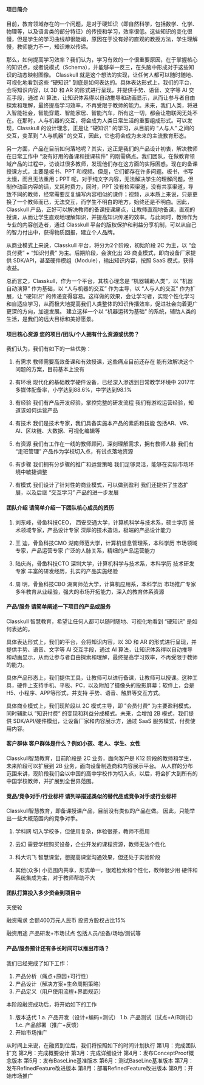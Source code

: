 


#### 项目简介


目前，教育领域存在的一个问题，是对于硬知识（即自然科学，包括数学、化学、物理等，以及语言类的部分特征）的传授和学习，效率很低。这些知识的变化很慢，但是学生的学习曲线却很陡峭，原因在于没有好的直观的教授方法，学生理解慢，教师能力不一，知识难以传递。 

那么，如何提高学习效率？我们认为，学习有效的一个很重要原因，在于掌握核心的知识点，或者说模式（Schema），并能够举一反三，在头脑中形成对于这些知识的动态映射图像。 Classkull 就是这个想法的实现，让任何人都可以随时随地、可视化地看到这些 “硬知识” 到底是如何表达的。具体表达形式上，我们的平台，会将知识内容，以 3D 和 AR 的形式进行呈现，并提供手势、语音、文字等 AI 交互手段，通过 AI 算法，让知识体系得以自动推导和动画显示，从而让参与者自由探索和理解，最终提高学习效率，不再受限于教师的能力。未来，我们人类，将进入智能社会，智能穿戴、智能家居、智能汽车，所有这一切，都会让物联网无处不在。在那时，人与机器的交互，将会成为人类日常生活的重要组成形式。可以发现，Classkull 的设计理念，正是让 “硬知识” 的学习，从目前的 “人与人” 之间的交互，变革到 “人与机器” 的交互，因此，它也将会成为未来的主流教育形态。

另一方面，产品在目前如何落地呢？其实，这正是我们的产品设计初衷，解决教师在日常工作中 “没有好用的备课和授课软件” 的刚需痛点。我们团队，在做教育领域产品的过程中，访谈过很多教师，发现他们存在这方面的实际困惑。现在的备课授课方式，主要是板书、PPT 和视频。但是，它们都存在许多问题。板书，书写太慢，而且无法重用；PPT 呢，对于纯文字内容，无法解决学生的理解问题，但制作动画内容的话，又耗时费力，同时，PPT 没有检索渠道，没有共享渠道，导致不同的教师，经常需要反复编写内容相似的课件；视频，从本质上来说，只是更换了一个教师而已，无法交互，而学生不明白的地方，始终还是不明白。因此，Classkull 产品，正好可以解决教师的备课授课痛点，让教师直观地备课，直观的授课，从而让学生直观地理解知识，并提高知识传递的效率。与此同时，教师作为专业的内容创造者，通过 Classkull 平台的版权保护和利益分享机制，可以从自己的智力付出中，获得物质回报，建立个人品牌。

从商业模式上来说，Classkull 平台，将分为2个阶段，初始阶段 2C 为主，以 “会员付费” + “知识付费” 为主。后期阶段，会演化出 2B 商业模式，即向设备厂家提供 SDK/API，甚至硬件模组（Module），输出知识内容，按照 SaaS 模式，获得收益。

总而言之，Classkull，作为一个平台，其核心理念是 “机器辅助人类”，以 “机器自动演算” 作为基础，以 “人与机器的交互” 作为主导，以 “人与人的交互” 作为扩展，让 “硬知识” 的传递变得容易。这样做的效果，会让学习者，实现个性化学习和自适应学习，从而极大地提高我们人类整体的知识传播效率，促进社会向着更广更深的方向，加速发展。 建立这样一个以 “机器运转为基础“ 的系统，辅助人类的生活，是我们的远大目标和美好愿景。




#### 项目核心资源 您的项目/团队/个人拥有什么资源或优势？


我们认为，我们有如下的一些优势：

1. 有需求
教师需要高效备课和有效授课，这些痛点目前还存在
能有效解决这个问题的方案，目前基本上没有

2. 有环境
现代化的基础教学硬件设备，已经深入渗透到日常教学环境中
2017年多媒体配备率，小学达到88.6%，中学达到98.1%

3. 有经验
我们有产品开发经验，掌控完整的研发流程
我们有游戏运营经验，知道该如何运营产品

4. 有技术
我们是技术专家，我们具备实施本产品的素质和技能
包括AR、VR、AI、区块链、大数据、可视化编辑等

5. 有资源
我们有工作在一线的教师顾问，深刻理解需求，拥有教师人脉
我们有 “走班管理” 产品作为学校切入点，有试点落地资源

6. 有步骤
我们拥有分步骤的推广和运营策略
我们足够灵活，能够在实际市场环境中敏捷调整

7. 有模式
我们设计了针对性的商业模式，可以做到盈利
我们还提供了生态扩展，以及后继 “交互学习” 产品的进一步发展



#### 团队介绍 请简单介绍一下团队核心成员的资历

1. 刘东峰，骨鱼科技CEO，
西安交通大学，计算机科学与技术系，硕士学历
技术领域专家，产品设计专家
深厚的技术造诣，极端的产品设计能力

2. 王    迪，骨鱼科技CMO
湖南师范大学，计算机信息管理系，本科学历
市场领域专家，产品运营专家
广泛的人脉关系，精细的产品运营能力

3. 陆庆尚，骨鱼科技CTO
深圳大学，计算机科学与技术系，本科学历
技术研发专家
丰富的研发经历，扎实的产品实施经验

4. 周    明，骨鱼科技CBO
湖南师范大学，计算机应用系，本科学历
市场推广专家
多年教育从业经验，强大的市场开拓能力，深入的教育体系资源



#### 产品/服务 请简单阐述一下项目的产品或服务

Classkull 智慧教育，希望让任何人都可以随时随地、可视化地看到 “硬知识” 是如何表达的。

具体表达形式上，我们的平台，会将知识内容，以 3D 和 AR 的形式进行呈现，并提供手势、语音、文字等 AI 交互手段，通过 AI 算法，让知识体系得以自动推导和动画显示，从而让参与者自由探索和理解，最终提高学习效率，不再受限于教师的能力。

具体产品形态上，我们提供工具，让教师可以进行备课，让教师可以授课。这种工具，硬件上支持手机、平板、PC，以及附加了摄像头的投影屏幕；软件上，会是 H5、小程序、APP等形式，并支持 手势、语音、触屏等交互方式。

具体商业模式上，我们现阶段以 2C 模式主导，即 ”会员付费“ 为主要盈利模式，同时辅助以 ”知识付费“ 的变现和利益分成模式。未来，会增加 2B 模式，我们提供 SDK/API/硬件模组，让设备厂家和内容展示方，通过 SaaS 服务模式，付费使用内容。


#### 客户群体 客户群体是什么？例如小孩、老人、学生、女性

Classkull智慧教育，目前阶段是 2C 业务，面向客户是 K12 阶段的教师和学生，未来阶段可以扩展到 2B 业务，面向设备制造商和内容展示平台。
从人群的分布范围来讲，现阶段我们会以中国的高中学校作为切入点，以后，将会扩大到所有的中国学校教师，并扩展到全世界范围。


#### 竞品/竞争对手/行业标杆 请列举描述类似的替代品或竞争对手或行业标杆

Classkull智慧教育，即备课授课产品，目前没有类似的产品在做。
因此，只能举出一些大概范围内的竞争对手。

1. 学科网
切入学校多，但使用复杂，体验很差，教师不愿用

2. 云幻
需要学校购买设备，企业开发的课程资源，教师无法个性化

3. 科大讯飞
智慧课堂，想提高课堂沟通效果，但还处于实验阶段

4. 其他(众多)
小范围内共享，形式单一，很难检索和个性化，教师很少用
硬件和系统集成为主，对于教师帮助不大


#### 团队打算投入多少资金到项目中 

天使轮

融资需求
金额400万元人民币
投资方股权占比15%

融资用途
产品研发+市场试点
包括人员/设备/场地/测试等


#### 产品/服务预计还有多长时间可以推出市场？

我们已经完成了如下工作：
1. 产品分析（痛点+原因+可行性）
2. 产品设计（解决方案+生命周期策略）
3. 产品定义（用户使用流程+界面规范）

本阶段融资成功后，将开始如下的工作
1. 版本迭代
1.a. 产品开发（设计+编码+测试）
1.b. 产品测试（试点+A/B测试）
1.c. 产品部署（推广+反馈）
2. 开始市场推广

从时间上来说，在融资到位后，我们将按照如下的时间计划执行
第1月：完成团队扩充
第2月：完成概要设计
第3月：完成详细设计
第4月：发布ConceptProof概念版本
第5月：发布BaseLine基准版本
第6月：测试BaseLine基准版本
第7月：发布RefinedFeature改进版本
第8月：部署RefinedFeature改进版本
第9月：开始市场推广

